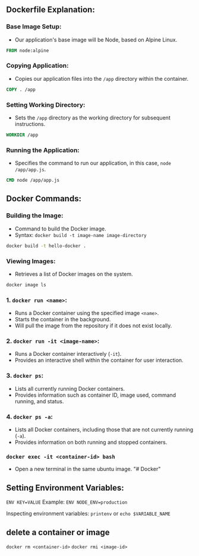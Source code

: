 ## Dockerfile Explanation:

### Base Image Setup:

- Our application's base image will be Node, based on Alpine Linux.

```Dockerfile
FROM node:alpine
```

### Copying Application:

- Copies our application files into the `/app` directory within the container.

```Dockerfile
COPY . /app
```

### Setting Working Directory:

- Sets the `/app` directory as the working directory for subsequent instructions.

```Dockerfile
WORKDIR /app
```

### Running the Application:

- Specifies the command to run our application, in this case, `node /app/app.js`.

```Dockerfile
CMD node /app/app.js
```

## Docker Commands:

### Building the Image:

- Command to build the Docker image.
- Syntax: `docker build -t image-name image-directory`

```bash
docker build -t hello-docker .
```

### Viewing Images:

- Retrieves a list of Docker images on the system.

```bash
docker image ls
```

### 1. `docker run <name>`:

- Runs a Docker container using the specified image `<name>`.
- Starts the container in the background.
- Will pull the image from the repository if it does not exist locally.

### 2. `docker run -it <image-name>`:

- Runs a Docker container interactively (`-it`).
- Provides an interactive shell within the container for user interaction.

### 3. `docker ps`:

- Lists all currently running Docker containers.
- Provides information such as container ID, image used, command running, and status.

### 4. `docker ps -a`:

- Lists all Docker containers, including those that are not currently running (`-a`).
- Provides information on both running and stopped containers.

### `docker exec -it <container-id> bash`

- Open a new terminal in the same ubuntu image.
"# Docker" 


## Setting Environment Variables:
`ENV KEY=VALUE`
Example:
`ENV NODE_ENV=production`

Inspecting environment variables:
`printenv` or `echo $VARIABLE_NAME`

## delete a container or image
`docker rm <container-id>`
`docker rmi <image-id>`
